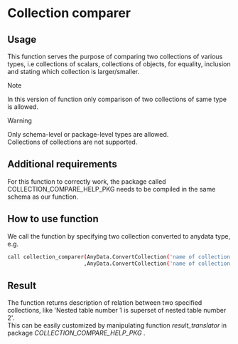 # Collection comparer
## Usage
This function serves the purpose of comparing two collections of various types, i.e collections of scalars, collections of objects, for equality, inclusion and stating which collection is larger/smaller.  
>[!NOTE]
>In this version of function only comparison of two collections of same type is allowed.  

>[!WARNING]
>Only schema-level or package-level types are allowed.  
>Collections of collections are not supported.
## Additional requirements
For this function to correctly work, the package called COLLECTION_COMPARE_HELP_PKG needs to be compiled in the same schema as our function.



## How to use function
We call the function by specifying two collection converted to anydata type, e.g.
```bash
call collection_comparer(AnyData.ConvertCollection('name of collection')
                        ,AnyData.ConvertCollection('name of collection'));
```
## Result
The function returns description of relation between two specified collections, like 'Nested table number 1 is superset of nested table number 2'.  
This can be easily customized by manipulating function _result_translator_ in package _COLLECTION_COMPARE_HELP_PKG_ .

